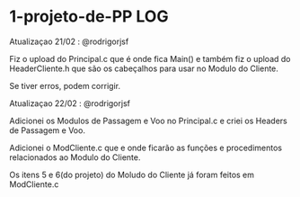 # 1-projeto-de-PP   LOG

Atualizaçao 21/02 : @rodrigorjsf

Fiz o upload do Principal.c que é onde fica Main() e também fiz o upload do HeaderCliente.h que são os cabeçalhos para usar no Modulo do Cliente.

Se tiver erros, podem corrigir.  

Atualizaçao 22/02 : @rodrigorjsf

Adicionei os Modulos de Passagem e Voo no Principal.c e criei os Headers de Passagem e Voo.

Adicionei o ModCliente.c que e onde ficarão as funções e procedimentos relacionados ao Modulo do Cliente.

Os itens 5 e 6(do projeto) do Moludo do Cliente já foram feitos em ModCliente.c

